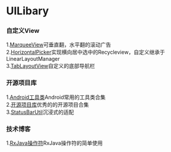 # UILibary

### 自定义View<br>
1.[MarqueeView](https://github.com/sunfusheng/MarqueeView)可垂直翻，水平翻的滚动广告<br>
2.[HorizontalPicker](https://github.com/adityagohad/HorizontalPicker)实现横向居中选中的Recycleview，自定义继承于LinearLayoutManager<br>
3.[TabLayoutView](https://github.com/Dizoo/UILibary/blob/master/app/src/main/java/com/dizoo/uilibary/view/TabLayoutView.java)自定义的底部导航栏<br>

### 开源项目库<br>
1.[Android工具类](https://github.com/Blankj/AndroidUtilCode)Android常用的工具类合集<br>
2.[开源项目库](https://github.com/opendigg/awesome-github-android-ui)优秀的的开源项目合集<br>
3.[StatusBarUtil](https://github.com/laobie/StatusBarUtil)沉浸式的适配<br>


### 技术博客<br>
1.[RxJava操作符](https://juejin.im/post/5b17560e6fb9a01e2862246f)RxJava操作符的简单使用<br>
  

